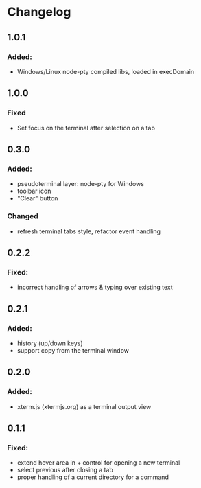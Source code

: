 # Changelog

## 1.0.1
### Added:
- Windows/Linux node-pty compiled libs, loaded in execDomain

## 1.0.0
### Fixed
- Set focus on the terminal after selection on a tab

## 0.3.0
### Added:
- pseudoterminal layer: node-pty for Windows
- toolbar icon
- "Clear" button

### Changed
- refresh terminal tabs style, refactor event handling

## 0.2.2
### Fixed:
- incorrect handling of arrows & typing over existing text

## 0.2.1
### Added:
- history (up/down keys)
- support copy from the terminal window

## 0.2.0
### Added:
- xterm.js (xtermjs.org) as a terminal output view

## 0.1.1
### Fixed:
- extend hover area in + control for opening a new terminal
- select previous after closing a tab
- proper handling of a current directory for a command
